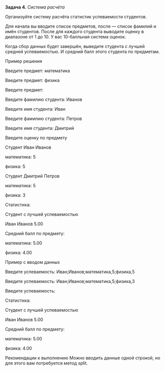 **Задача 4.** *Система расчёта*

Организуйте систему расчёта статистик успеваемости студентов.

Для начала вы вводите список предметов, после — список фамилий и имён студентов. После для каждого студента выводите оценку в диапазоне от 1 до 10. У вас 10-балльная система оценок.

Когда сбор данных будет завершён, выведите студента с лучшей средней успеваемостью. И средний балл этого студента по предметам.

Пример решения

Введите предмет: математика

Введите предмет: физика

Введите предмет:

Введите фамилию студента: Иванов

Введите имя студента: Иван

Введите фамилию студента: Петров

Введите имя студента: Дмитрий

Введите оценку по предмету

Студент Иван Иванов

математика: 5

физика: 5

Студент Дмитрий Петров

математика: 5

физика: 3

Статистика:

Студент с лучшей успеваемостью

Иван Иванов 5.00

Средний балл по предмету:

математика: 5.00

физика: 4.00

Пример с вводом данных

Введите успеваемость: Иван;Иванов;математика,5;физика,5

Введите успеваемость: Иван;Иванов;математика,5;физика,3

Введите успеваемость:

Статистика:

Студент с лучшей успеваемостью

Иван Иванов 5.00

Средний балл по предмету:

математика: 5.00

физика: 4.00

Рекомендации к выполнению
Можно вводить данные одной строкой, но для этого вам потребуется метод split.
